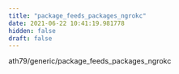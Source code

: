 ```yaml
---
title: "package_feeds_packages_ngrokc"
date: 2021-06-22 10:41:19.981778
hidden: false
draft: false
---
```


ath79/generic/package_feeds_packages_ngrokc


